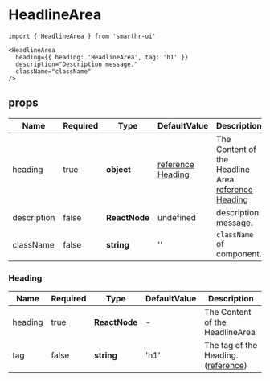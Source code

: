# HeadlineArea

```tsx
import { HeadlineArea } from 'smarthr-ui'

<HeadlineArea
  heading={{ heading: 'HeadlineArea', tag: 'h1' }}
  description="Description message."
  className="className"
/>
```

## props

| Name        | Required | Type          | DefaultValue                  | Description                                                    |
| ----------- | -------- | ------------- | ----------------------------- | ---------------------------------------------------------------|
| heading     | true     | **object**    | [reference Heading](#Heading) | The Content of the Headline Area [reference Heading](#Heading) |
| description | false    | **ReactNode** | undefined                     | description message.                                           |
| className   | false    | **string**    | ''                            | `className` of component.                                      |

### Heading

| Name        | Required | Type          | DefaultValue | Description                                                       |
| ----------- | -------- | ------------- | ------------ | ----------------------------------------------------------------- |
| heading     | true     | **ReactNode** | -            | The Content of the HeadlineArea                                   |
| tag         | false    | **string**    | 'h1'         | The tag of the Heading. ([reference](/?path=/story/heading--all)) |
